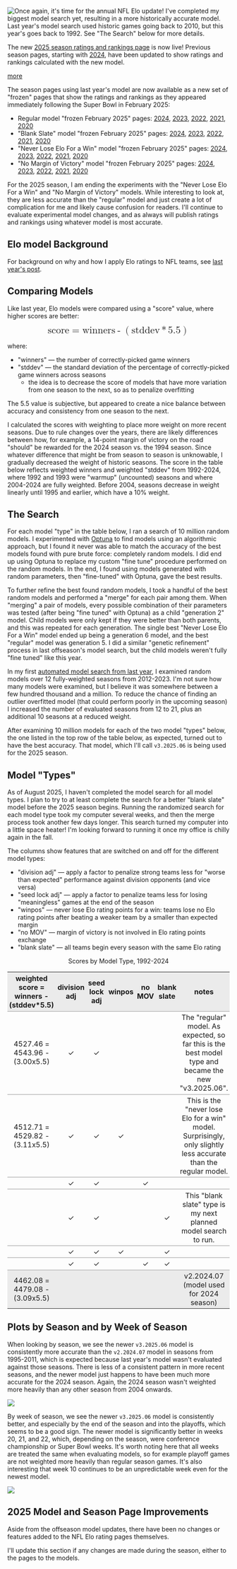 
<!-- Copyright 2025 Phil Thompson. All Rights Reserved.  As noted in the License section of this repository's readme.md file, this file and its corresponding public HTML file, and all other articles, article files, and images, are distributed under traditional copyright.  The repository source code and other files are distributed under the MIT license. -->

[//]: # (gen-title: NFL Elo Power Rankings for 2025)

[//]: # (gen-title-url: NFL-Elo-Power-Rankings-for-2025)

[//]: # (gen-keywords: NFL, football, power ranking, elo rating, 2025 season)

[//]: # (gen-description: Discussion on the model updates and other changes for the 2025 season.)

[//]: # (gen-meta-end)

<style>
	table {
		border-collapse: collapse;
		margin-left: auto;
		margin-right: auto;
	}
	td {
		border-top: 1px solid #999;
		text-align: center;
		padding: 0.2rem;
	}
	th {
		text-align: center;
		padding-left: 0.25rem;
		padding-right: 0.25rem;
	}
	tr:last-child, tr:first-child {
		background-color: #7772;
	}
</style>

<a href="${THIS_ARTICLE}"><img style="float: left" class="width-resp-50-100" src="${SITE_ROOT_REL}/s/img/2025/nfl-elo-2025.jpg"/></a>

Once again, it's time for the annual NFL Elo update!  I've completed my biggest model search yet,
resulting in a more historically accurate model.  Last year's model search used historic games going
back to 2010, but this year's goes back to 1992.  See "The Search" below for more details.

The new <a href="${SITE_ROOT_REL}/nfl-elo/2025.html">2025 season ratings and rankings page</a> is now live!
Previous season pages, starting with <a href="${SITE_ROOT_REL}/nfl-elo/2024.html">2024</a>, have been
updated to show ratings and rankings calculated with the new model.

[more](more://)

The season pages using last year's model are now available as a new set of "frozen" pages
that show the ratings and rankings as they appeared immediately following the Super Bowl
in February 2025:

<ul>
<li>Regular model "frozen February 2025" pages: <a href="${SITE_ROOT_REL}/nfl-elo/2024-frozen-Feb-2025.html">2024</a>, <a href="${SITE_ROOT_REL}/nfl-elo/2023-frozen-Feb-2025.html">2023</a>, <a href="${SITE_ROOT_REL}/nfl-elo/2022-frozen-Feb-2025.html">2022</a>, <a href="${SITE_ROOT_REL}/nfl-elo/2021-frozen-Feb-2025.html">2021</a>, <a href="${SITE_ROOT_REL}/nfl-elo/2020-frozen-Feb-2025.html">2020</a></li>
<li>"Blank Slate" model "frozen February 2025" pages: <a href="${SITE_ROOT_REL}/nfl-elo/2024-only-frozen-Feb-2025.html">2024</a>, <a href="${SITE_ROOT_REL}/nfl-elo/2023-only-frozen-Feb-2025.html">2023</a>, <a href="${SITE_ROOT_REL}/nfl-elo/2022-only-frozen-Feb-2025.html">2022</a>, <a href="${SITE_ROOT_REL}/nfl-elo/2021-only-frozen-Feb-2025.html">2021</a>, <a href="${SITE_ROOT_REL}/nfl-elo/2020-only-frozen-Feb-2025.html">2020</a></li>
<li>"Never Lose Elo For a Win" model "frozen February 2025" pages: <a href="${SITE_ROOT_REL}/nfl-elo/2024-winpos-frozen-Feb-2025.html">2024</a>, <a href="${SITE_ROOT_REL}/nfl-elo/2023-winpos-frozen-Feb-2025.html">2023</a>, <a href="${SITE_ROOT_REL}/nfl-elo/2022-winpos-frozen-Feb-2025.html">2022</a>, <a href="${SITE_ROOT_REL}/nfl-elo/2021-winpos-frozen-Feb-2025.html">2021</a>, <a href="${SITE_ROOT_REL}/nfl-elo/2020-winpos-frozen-Feb-2025.html">2020</a></li>
<li>"No Margin of Victory" model "frozen February 2025" pages: <a href="${SITE_ROOT_REL}/nfl-elo/2024-nomov-frozen-Feb-2025.html">2024</a>, <a href="${SITE_ROOT_REL}/nfl-elo/2023-nomov-frozen-Feb-2025.html">2023</a>, <a href="${SITE_ROOT_REL}/nfl-elo/2022-nomov-frozen-Feb-2025.html">2022</a>, <a href="${SITE_ROOT_REL}/nfl-elo/2021-nomov-frozen-Feb-2025.html">2021</a>, <a href="${SITE_ROOT_REL}/nfl-elo/2020-nomov-frozen-Feb-2025.html">2020</a></li>
</ul>

For the 2025 season, I am ending the experiments with the "Never Lose Elo For a Win" and "No Margin of Victory" models.
While interesting to look at, they are less accurate than the "regular" model and just create a lot of
complication for me and likely cause confusion for readers.  I'll continue to evaluate experimental model changes,
and as always will publish ratings and rankings using whatever model is most accurate.


## Elo model Background

For background on why and how I apply Elo ratings to NFL teams, see <a href="${SITE_ROOT_REL}/2024/NFL-Elo-Power-Rankings-for-2024.html#elo-model-background">last year's post</a>.

## Comparing Models

Like last year, Elo models were compared using a "score" value, where higher scores are better:

<math display="block" style="font-size:1.4rem">
  <mrow>
    <mtext>score</mtext><mo>=</mo><mtext>winners</mtext><mo>-</mo><mo>(</mo><mtext>stddev</mtext><mo>*</mo><mn>5.5</mn><mo>)</mo>
  </mrow>
</math>

where:

* "winners" &mdash; the number of correctly-picked game winners
* "stddev" &mdash; the standard deviation of the percentage of correctly-picked game winners across seasons
  * the idea is to decrease the score of models that have more variation from one season to the next, so as to penalize overfitting

The 5.5 value is subjective, but appeared to create a nice balance between accuracy and consistency
from one season to the next.

I calculated the scores with weighting to place more weight on more recent seasons.  Due to rule changes
over the years, there are likely differences between how, for example, a 14-point margin of victory on the road "should"
be rewarded for the 2024 season vs. the 1994 season.  Since whatever difference that might be from season to season is
unknowable, I gradually decreased the weight of historic seasons.  The score in the table below reflects weighted winners
and weighted "stddev" from 1992-2024, where 1992 and 1993 were "warmup" (uncounted) seasons and where 2004-2024 are fully
weighted.  Before 2004, seasons decrease in weight linearly until 1995 and earlier, which have a 10% weight.

## The Search

For each model "type" in the table below, I ran a search of 10 million random models.  I experimented with
<a target="_blank" href="https://optuna.org/">Optuna</a> to find models using
an algorithmic approach, but I found it never was able to match the accuracy of the best models found
with pure brute force: completely random models.  I did end up using Optuna to replace my custom
"fine tune" procedure performed on the random models.  In the end, I found using models generated with
random parameters, then "fine-tuned" with Optuna, gave the best results.

To further refine the best found random models, I took a handful of the best random models and
performed a "merge" for each pair among them.  When "merging" a pair of models, every possible combination
of their parameters was tested (after being "fine tuned" with Optuna) as a child "generation 2" model.
Child models were only kept if they were better than both parents, and this was repeated for each generation.
The single best "Never Lose Elo For a Win" model ended up being a generation 6 model, and the best
"regular" model was generation 5.  I did a similar "genetic refinement" process in last offseason's model
search, but the child models weren't fully "fine tuned" like this year.

In my first <a href="${SITE_ROOT_REL}/2024/NFL-Elo-Power-Rankings-for-2024.html#embracing-randomness">automated
model search from last year</a>, I examined random models over 12 fully-weighted seasons from 2012-2023.  I'm
not sure how many models were examined, but I believe it was somewhere between a few hundred thousand and a million.
To reduce the chance of finding an outlier overfitted model (that could perform poorly in the upcoming season)
I increased the number of evaluated seasons from 12 to 21, plus an additional 10 seasons at a reduced weight.

After examining 10 million models for each of the two model "types" below, the one listed in the top row of
the table below, as expected, turned out to have the best accuracy.  That model, which I'll call `v3.2025.06`
is being used for the 2025 season.

## Model "Types"

As of August 2025, I haven't completed the model search for all model types.  I plan to try to at least complete
the search for a better "blank slate" model before the 2025 season begins.  Running the randomized search for each
model type took my computer several weeks, and then the merge process took another few days longer.  This
search turned my computer into a little space heater!  I'm looking forward to running it once my office is chilly
again in the fall.

The columns show features that are switched on and off for the different model types:

* "division adj" &mdash; apply a factor to penalize strong teams less for "worse than expected" performance against division opponents (and vice versa)
* "seed lock adj" &mdash; apply a factor to penalize teams less for losing "meaningless" games at the end of the season
* "winpos" &mdash; never lose Elo rating points for a win: teams lose no Elo rating points after beating a weaker team by a smaller than expected margin
* "no MOV" &mdash; margin of victory is not involved in Elo rating points exchange
* "blank slate" &mdash; all teams begin every season with the same Elo rating

<div class="wrap-wider-child">
<p style="text-align:center">Scores by Model Type, 1992-2024</p>
<table>
               <tr><th>weighted score =<br/>winners - (stddev*5.5)</th><th>division adj</th><th>seed lock adj</th><th>winpos</th><th>no MOV</th><th>blank slate</th><th>notes</th></tr>
<!--optuna23--><tr><td>4527.46 = 4543.96 - (3.00x5.5)</td>        <td>✓</td>         <td>✓</td>          <td></td>      <td></td>      <td></td>           <td>The "regular" model.  As expected, so far this is the best model type and became the new "v3.2025.06".</td></tr>
<!--optuna22--><tr><td>4512.71 = 4529.82 - (3.11x5.5)</td>        <td>✓</td>         <td>✓</td>          <td>✓</td>   <td></td>      <td></td>           <td>This is the "never lose Elo for a win" model.  Surprisingly, only slightly less accurate than the regular model.</td></tr>
<!--        --><tr><td></td>                      <td>✓</td>         <td>✓</td>          <td></td>      <td>✓</td>   <td></td>           <td></td></tr>
<!--        --><tr><td></td>                      <td>✓</td>         <td>✓</td>          <td></td>      <td></td>      <td>✓</td>        <td>This "blank slate" type is my next planned model search to run.</td></tr>
<!--        --><tr><td></td>                      <td>✓</td>         <td>✓</td>          <td>✓</td>   <td></td>      <td>✓</td>        <td></td></tr>
<!--        --><tr><td></td>                      <td>✓</td>         <td>✓</td>          <td></td>      <td>✓</td>   <td>✓</td>        <td></td></tr>
<!--        --><tr><td>4462.08 = 4479.08 - (3.09x5.5)</td>        <td></td>            <td></td>             <td></td>      <td></td>      <td></td>           <td>v2.2024.07 (model used for 2024 season)</td></tr>
</table>
</div>

## Plots by Season and by Week of Season

When looking by season, we see the newer `v3.2025.06` model is consistently more accurate than the `v2.2024.07` model
in seasons from 1995-2011, which is expected because last year's model wasn't evaluated against those seasons.  There is
less of a consistent pattern in more recent seasons, and the newer model just happens to have been much more accurate
for the 2024 season.  Again, the 2024 season wasn't weighted more heavily than any other season from 2004 onwards.

<p class="wrap-wider-child">
	<a target="_blank" href="${SITE_ROOT_REL}/s/img/2025/20250801-Pick_Pct_By_Season_v2.2024.07_vs_v3.2025.06_1994-2024.png">
		<img class="width-100 center-block" src="${SITE_ROOT_REL}/s/img/2025/20250801-Pick_Pct_By_Season_v2.2024.07_vs_v3.2025.06_1994-2024.png"/>
	</a>
</p>

By week of season, we see the newer `v3.2025.06` model is consistently better, and especially by the end of the season
and into the playoffs, which seems to be a good sign.  The newer model is significantly better in weeks 20, 21, and 22,
which, depending on the season, were conference championship or Super Bowl weeks.  It's worth noting here that all weeks
are treated the same when evaluating models, so for example playoff games are not weighted more heavily than regular season
games.  It's also interesting that week 10 continues to be an unpredictable week even for the newest model.

<p class="wrap-wider-child">
	<a target="_blank" href="${SITE_ROOT_REL}/s/img/2025/20250801-Pick_Pct_By_Week_v2.2024.07_vs_v3.2025.06_1994-2024.png">
		<img class="width-100 center-block" src="${SITE_ROOT_REL}/s/img/2025/20250801-Pick_Pct_By_Week_v2.2024.07_vs_v3.2025.06_1994-2024.png"/>
	</a>
</p>

## 2025 Model and Season Page Improvements

Aside from the offseason model updates, there have been no changes or features added to the NFL Elo rating pages themselves.

I'll update this section if any changes are made during the season, either to the pages to the models.

